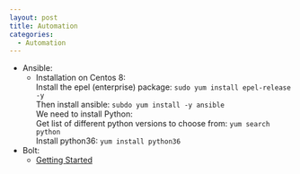 ```yaml
---
layout: post
title: Automation
categories:
  - Automation
---
```

* Ansible:  
  * Installation on Centos 8:  
  Install the epel (enterprise) package: `sudo yum install epel-release -y`  
  Then install ansible: `subdo yum install -y ansible`  
  We need to install Python:  
  Get list of different python versions to choose from: `yum search python`  
  Install python36: `yum install python36`  
* Bolt:  
  * [Getting Started](https://puppet.com/docs/bolt/latest/getting_started_with_bolt.html)
